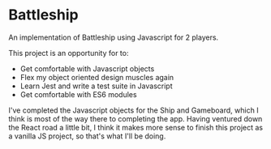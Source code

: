 # Battleship

An implementation of Battleship using Javascript for 2 players.

This project is an opportunity for to:
* Get comfortable with Javascript objects
* Flex my object oriented design muscles again
* Learn Jest and write a test suite in Javascript
* Get comfortable with ES6 modules

I've completed the Javascript objects for the Ship and Gameboard, which I think is most of the way there to completing the app. Having ventured down the React road a little bit, I think it makes more sense to finish this project as a vanilla JS project, so that's what I'll be doing.